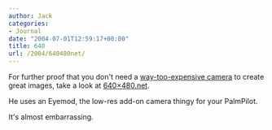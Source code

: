 ```yaml
---
author: Jack
categories:
- Journal
date: "2004-07-01T12:59:17+00:00"
title: 640
url: /2004/640480net/
---
```


For further proof that you don't need a [way-too-expensive camera][1] to create great images, take a look at [640&#215;480.net][2].

He uses an Eyemod, the low-res add-on camera thingy for your PalmPilot.

It's almost embarrassing.

 [1]: http://www.leica-camera.com/produkte/msystem/m6ttl/index_e.html
 [2]: http://www.640x480.net/album.php
